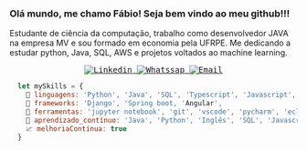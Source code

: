 
### Olá mundo, me chamo Fábio! Seja bem vindo ao meu github!!!

Estudante de ciência da computação, trabalho como desenvolvedor JAVA na empresa MV e sou formado em economia pela UFRPE. Me dedicando a estudar python, Java, SQL, AWS e projetos voltados ao machine learning. 

<samp>
    <p align="center">
    <a href="https://www.linkedin.com/in/fabioclericuzi/" target="_blank" >
      <img alt="Linkedin" src="https://img.shields.io/badge/LinkedIn-0077B5?style=for-the-badge&logo=linkedin&logoColor=white">
    </a>
    <a href="https://wa.me/5581988517075" target="_blank" >
      <img alt="Whatssap" src="https://img.shields.io/badge/WhatsApp-25D366?style=for-the-badge&logo=whatsapp&logoColor=whitex'xx">
    </a>
    <a href="mailto:fabioclericuzilima@hotmail.com" target="_blank" >
      <img alt="Email" src="https://img.shields.io/badge/Microsoft_Outlook-0078D4?style=for-the-badge&logo=microsoft-outlook&logoColor=white">
    </a>
  </p>
</samp>

```js
  let mySkills = {
    💬 linguagens: 'Python', 'Java', 'SQL', 'Typescript', 'Javascript', 'HTML',
    🔨 frameworks: 'Django', 'Spring boot, 'Angular', 
    🔧 ferramentas: 'jupyter notebook', 'git', 'vscode', 'pycharm', 'eclipse', 'docker', 'AWS', 'Azure',
    🌱 aprendizado_contínuo: 'Java', 'Python', 'Inglês', 'SQL', 'Javascript', 'Typescript', 'Cloud computing', 'Devops'
    📈 melhoriaContinua: true
  }
```
